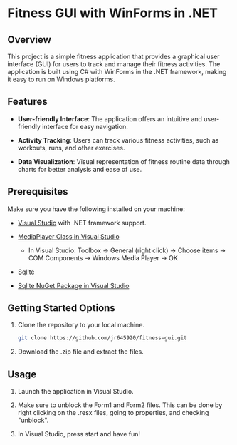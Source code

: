 # Fitness GUI with WinForms in .NET

## Overview

This project is a simple fitness application that provides a graphical user interface (GUI) for users to track and manage their fitness activities. The application is built using C# with WinForms in the .NET framework, making it easy to run on Windows platforms.

## Features

- **User-friendly Interface**: The application offers an intuitive and user-friendly interface for easy navigation.

- **Activity Tracking**: Users can track various fitness activities, such as workouts, runs, and other exercises.

- **Data Visualization**: Visual representation of fitness routine data through charts for better analysis and ease of use.


## Prerequisites

Make sure you have the following installed on your machine:

- [Visual Studio](https://visualstudio.microsoft.com/) with .NET framework support.

- [MediaPlayer Class in Visual Studio](https://learn.microsoft.com/en-us/uwp/api/windows.media.playback.mediaplayer?view=winrt-22621)
    - In Visual Studio: Toolbox -> General (right click) -> Choose items -> COM Components -> Windows Media Player -> OK

- [Sqlite](https://www.sqlite.org/download.html)

- [Sqlite NuGet Package in Visual Studio](https://www.nuget.org/packages/System.Data.SQLite/)

## Getting Started Options

1. Clone the repository to your local machine.

    ```bash
    git clone https://github.com/jr645920/fitness-gui.git
    ```

2. Download the .zip file and extract the files.

## Usage

1. Launch the application in Visual Studio.

2. Make sure to unblock the Form1 and Form2 files. This can be done by right clicking on the .resx files, going to properties, and checking "unblock".

3. In Visual Studio, press start and have fun!

